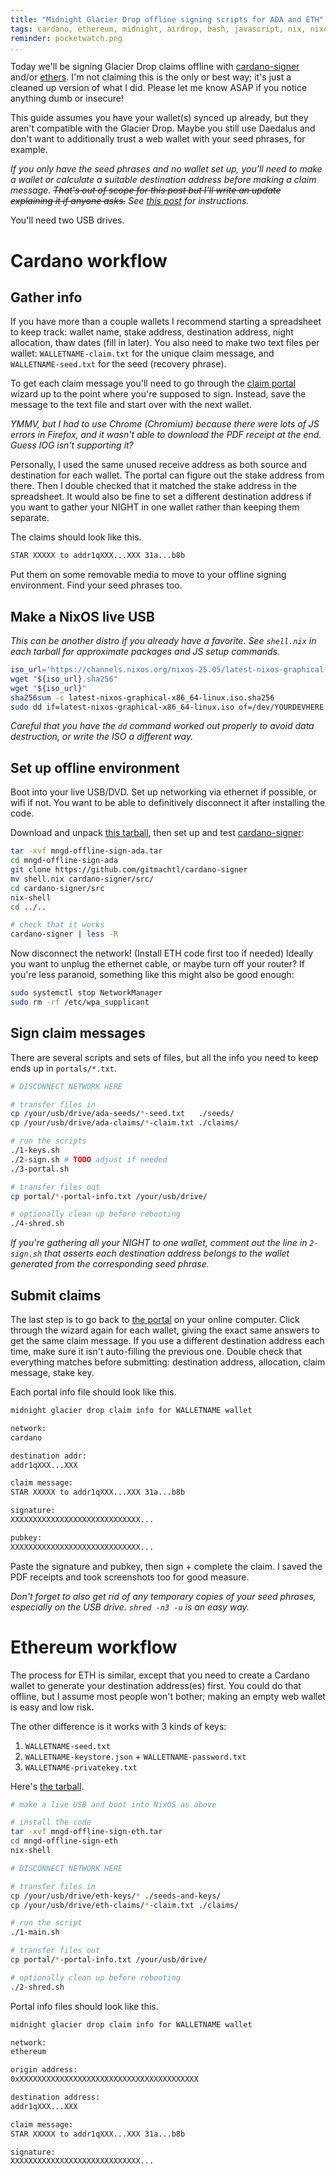 ```yaml
---
title: "Midnight Glacier Drop offline signing scripts for ADA and ETH"
tags: cardano, ethereum, midnight, airdrop, bash, javascript, nix, nixos, offline, airgapped
reminder: pocketwatch.png
...
```


[mngd]: https://claim.midnight.gd
[csign]: https://github.com/gitmachtl/cardano-signer
[ethjs]: https://docs.ethers.org/v6/
[code-ada]: ./mngd-offline-sign-ada.tar
[code-eth]: ./mngd-offline-sign-eth.tar
[post]: /posts/2025/10/14/offline-ada-addresses


Today we'll be signing Glacier Drop claims offline with [cardano-signer][csign] and/or [ethers][ethjs].
I'm not claiming this is the only or best way; it's just a cleaned up version of what I did.
Please let me know ASAP if you notice anything dumb or insecure!

This guide assumes you have your wallet(s) synced up already,
but they aren't compatible with the Glacier Drop.
Maybe you still use Daedalus and don't want to additionally trust a web wallet with your seed phrases, for example.

_If you *only* have the seed phrases and no wallet set up,
you'll need to make a wallet or calculate a suitable destination address before making a claim message.
~~That's out of scope for this post but I'll write an update explaining it if anyone asks.~~ See [this post][post] for instructions._

You'll need two USB drives.


# Cardano workflow

## Gather info

If you have more than a couple wallets I recommend starting a spreadsheet to keep track:
wallet name, stake address, destination address, night allocation, thaw dates (fill in later).
You also need to make two text files per wallet: `WALLETNAME-claim.txt` for the unique claim message, and `WALLETNAME-seed.txt` for the seed (recovery phrase).

To get each claim message you'll need to go through the [claim portal][mngd] wizard up to the point where you're supposed to sign.
Instead, save the message to the text file and start over with the next wallet.

_YMMV, but I had to use Chrome (Chromium) because there were lots of JS errors in Firefox, and it wasn't able to download the PDF receipt at the end. Guess IOG isn't supporting it?_

Personally, I used the same unused receive address as both source and destination for each wallet.
The portal can figure out the stake address from there.
Then I double checked that it matched the stake address in the spreadsheet.
It would also be fine to set a different destination address if you want to gather your NIGHT in one wallet rather than keeping them separate.

The claims should look like this.

```.txt
STAR XXXXX to addr1qXXX...XXX 31a...b8b
```

Put them on some removable media to move to your offline signing environment.
Find your seed phrases too.


## Make a NixOS live USB

_This can be another distro if you already have a favorite.
See `shell.nix` in each tarball for approximate packages and JS setup commands._

```.bash
iso_url='https://channels.nixos.org/nixos-25.05/latest-nixos-graphical-x86_64-linux.iso'
wget "${iso_url}.sha256"
wget "${iso_url}"
sha256sum -c latest-nixos-graphical-x86_64-linux.iso.sha256
sudo dd if=latest-nixos-graphical-x86_64-linux.iso of=/dev/YOURDEVHERE status=progress && sudo sync
```

_Careful that you have the `dd` command worked out properly to avoid data destruction,
or write the ISO a different way._


## Set up offline environment

Boot into your live USB/DVD.
Set up networking via ethernet if possible, or wifi if not.
You want to be able to definitively disconnect it after installing the code.

Download and unpack [this tarball][code-ada],
then set up and test [cardano-signer][csign]:

```.bash
tar -xvf mngd-offline-sign-ada.tar
cd mngd-offline-sign-ada
git clone https://github.com/gitmachtl/cardano-signer
mv shell.nix cardano-signer/src/
cd cardano-signer/src
nix-shell
cd ../..

# check that it works
cardano-signer | less -R
```

Now disconnect the network!
(Install ETH code first too if needed)
Ideally you want to unplug the ethernet cable,
or maybe turn off your router?
If you're less paranoid, something like this might also be good enough:

```.bash
sudo systemctl stop NetworkManager
sudo rm -rf /etc/wpa_supplicant
```


## Sign claim messages

There are several scripts and sets of files,
but all the info you need to keep ends up in `portals/*.txt`.

```.bash
# DISCONNECT NETWORK HERE

# transfer files in
cp /your/usb/drive/ada-seeds/*-seed.txt   ./seeds/
cp /your/usb/drive/ada-claims/*-claim.txt ./claims/

# run the scripts
./1-keys.sh
./2-sign.sh # TODO adjust if needed
./3-portal.sh

# transfer files out
cp portal/*-portal-info.txt /your/usb/drive/

# optionally clean up before rebooting
./4-shred.sh
```

_If you're gathering all your NIGHT to one wallet,
comment out the line in `2-sign.sh` that asserts each destination address
belongs to the wallet generated from the corresponding seed phrase._


## Submit claims

The last step is to go back to [the portal][mngd] on your online computer.
Click through the wizard again for each wallet, giving the exact same answers to get the same claim message.
If you use a different destination address each time,
make sure it isn't auto-filling the previous one.
Double check that everything matches before submitting: destination address, allocation, claim message, stake key.

Each portal info file should look like this.

```.txt
midnight glacier drop claim info for WALLETNAME wallet

network:
cardano

destination addr:
addr1qXXX...XXX

claim message:
STAR XXXXX to addr1qXXX...XXX 31a...b8b

signature:
XXXXXXXXXXXXXXXXXXXXXXXXXXXXX...

pubkey:
XXXXXXXXXXXXXXXXXXXXXXXXXXXXX...
```

Paste the signature and pubkey, then sign + complete the claim.
I saved the PDF receipts and took screenshots too for good measure.

_Don't forget to also get rid of any temporary copies of your seed phrases,
especially on the USB drive. `shred -n3 -u` is an easy way._


# Ethereum workflow

The process for ETH is similar, except that you need to create a Cardano wallet to generate your destination address(es) first.
You could do that offline, but I assume most people won't bother; making an empty web wallet is easy and low risk.

The other difference is it works with 3 kinds of keys:

1. `WALLETNAME-seed.txt`
2. `WALLETNAME-keystore.json` + `WALLETNAME-password.txt`
3. `WALLETNAME-privatekey.txt`

Here's [the tarball][code-eth].

```.bash
# make a live USB and boot into NixOS as above

# install the code
tar -xvf mngd-offline-sign-eth.tar
cd mngd-offline-sign-eth
nix-shell

# DISCONNECT NETWORK HERE

# transfer files in
cp /your/usb/drive/eth-keys/* ./seeds-and-keys/
cp /your/usb/drive/eth-claims/*-claim.txt ./claims/

# run the script
./1-main.sh

# transfer files out
cp portal/*-portal-info.txt /your/usb/drive/

# optionally clean up before rebooting
./2-shred.sh
```

Portal info files should look like this.

```.txt
midnight glacier drop claim info for WALLETNAME wallet

network:
ethereum

origin address:
0xXXXXXXXXXXXXXXXXXXXXXXXXXXXXXXXXXXXXXXXX

destination address:
addr1qXXX...XXX

claim message:
STAR XXXXX to addr1qXXX...XXX 31a...b8b

signature:
XXXXXXXXXXXXXXXXXXXXXXXXXXXXX...
```
